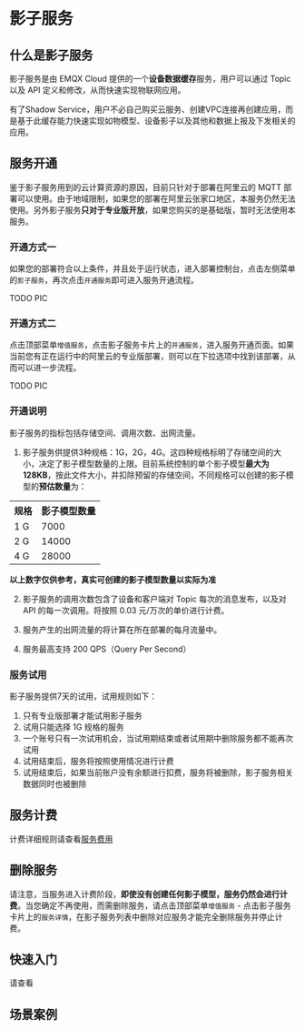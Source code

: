 # 影子服务

## 什么是影子服务

影子服务是由 EMQX Cloud 提供的一个**设备数据缓存**服务，用户可以通过 Topic 以及 API 定义和修改，从而快速实现物联网应用。


有了Shadow Service，用户不必自己购买云服务、创建VPC连接再创建应用，而是基于此缓存能力快速实现如物模型、设备影子以及其他和数据上报及下发相关的应用。

## 服务开通

鉴于影子服务用到的云计算资源的原因，目前只针对于部署在阿里云的 MQTT 部署可以使用。由于地域限制，如果您的部署在阿里云张家口地区，本服务仍然无法使用。另外影子服务**只对于专业版开放**，如果您购买的是基础版，暂时无法使用本服务。

### 开通方式一
如果您的部署符合以上条件，并且处于运行状态，进入部署控制台，点击左侧菜单的`影子服务`，再次点击`开通服务`即可进入服务开通流程。

TODO PIC

### 开通方式二
点击顶部菜单`增值服务`，点击影子服务卡片上的`开通服务`，进入服务开通页面。如果当前您有正在运行中的阿里云的专业版部署，则可以在下拉选项中找到该部署，从而可以进一步流程。

TODO PIC

### 开通说明
影子服务的指标包括存储空间、调用次数、出网流量。

1. 影子服务供提供3种规格：1G，2G，4G。这四种规格标明了存储空间的大小，决定了影子模型数量的上限。目前系统控制的单个影子模型**最大为 128KB**，按此文件大小，并扣除预留的存储空间，不同规格可以创建的影子模型的**预估数量**为：

<table>
   <tr>
      <th>规格</th>
      <th>影子模型数量</th>
   </tr>
   <tr>
      <td>1 G</td>
      <td>7000</td>
   </tr>
   <tr>
      <td>2 G</td>
      <td>14000</td>
   </tr>
   <tr>
      <td>4 G</td>
      <td>28000</td>
   </tr>
</table>

**以上数字仅供参考，真实可创建的影子模型数量以实际为准**


2. 影子服务的调用次数包含了设备和客户端对 Topic 每次的消息发布，以及对 API 的每一次调用。将按照 0.03 元/万次的单价进行计费。

3. 服务产生的出网流量的将计算在所在部署的每月流量中。

4. 服务最高支持 200 QPS（Query Per Second）

### 服务试用

影子服务提供7天的试用，试用规则如下：

1. 只有专业版部署才能试用影子服务
2. 试用只能选择 1G 规格的服务
3. 一个账号只有一次试用机会，当试用期结束或者试用期中删除服务都不能再次试用
3. 试用结束后，服务将按照使用情况进行计费
4. 试用结束后，如果当前账户没有余额进行扣费，服务将被删除，影子服务相关数据同时也被删除

## 服务计费

计费详细规则请查看[服务费用](./pricing.md)


## 删除服务

请注意，当服务进入计费阶段，**即使没有创建任何影子模型，服务仍然会进行计费**。当您确定不再使用，而需删除服务，请点击顶部菜单`增值服务` - 点击影子服务卡片上的`服务详情`，在影子服务列表中删除对应服务才能完全删除服务并停止计费。

## 快速入门

请查看

## 场景案例


